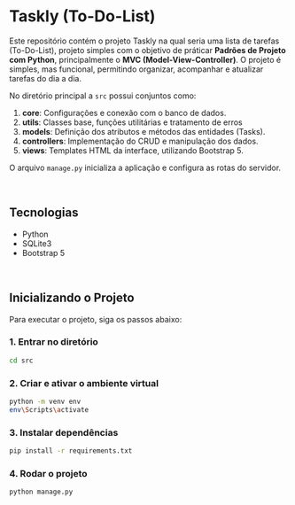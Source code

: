 # Taskly (To-Do-List)

Este repositório contém o projeto Taskly na qual seria uma lista de tarefas (To-Do-List), projeto simples com o objetivo de práticar **Padrões de Projeto com Python**, principalmente o **MVC (Model-View-Controller)**. O projeto é simples, mas funcional, permitindo organizar, acompanhar e atualizar tarefas do dia a dia.

No diretório principal a `src` possui conjuntos como:
1. **core**: Configurações e conexão com o banco de dados.
2. **utils**: Classes base, funções utilitárias e tratamento de erros
3. **models**: Definição dos atributos e métodos das entidades (Tasks).
4. **controllers**: Implementação do CRUD e manipulação dos dados.
5. **views**: Templates HTML da interface, utilizando Bootstrap 5.

O arquivo `manage.py` inicializa a aplicação e configura as rotas do servidor.

<br>

## Tecnologias 
- Python
- SQLite3
- Bootstrap 5

<br>

## Inicializando o Projeto

Para executar o projeto, siga os passos abaixo:

### 1. Entrar no diretório
```bash
cd src
```

### 2. Criar e ativar o ambiente virtual
```bash
python -m venv env
env\Scripts\activate
```
### 3. Instalar dependências
```bash
pip install -r requirements.txt
```

### 4. Rodar o projeto
```bash
python manage.py
```
